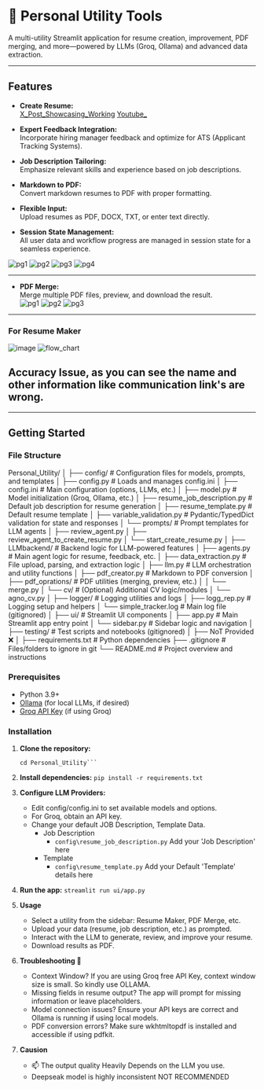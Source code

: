 # 🧰 Personal Utility Tools

A multi-utility Streamlit application for resume creation, improvement, PDF merging, and more—powered by LLMs (Groq, Ollama) and advanced data extraction.

---

## Features

- **Create Resume:**  
[X_Post_Showcasing_Working](https://x.com/i/status/1938668567987397080)
[Youtube_](https://www.youtube.com/watch?v=J79F2RcbWZg)

- **Expert Feedback Integration:**  
  Incorporate hiring manager feedback and optimize for ATS (Applicant Tracking Systems).

- **Job Description Tailoring:**  
  Emphasize relevant skills and experience based on job descriptions.

- **Markdown to PDF:**  
  Convert markdown resumes to PDF with proper formatting.

- **Flexible Input:**  
  Upload resumes as PDF, DOCX, TXT, or enter text directly.

- **Session State Management:**  
  All user data and workflow progress are managed in session state for a seamless experience.

![pg1](https://github.com/user-attachments/assets/b33a95b0-5b8b-49fa-9285-a48b4f062788)
![pg2](https://github.com/user-attachments/assets/b0ecad74-dd69-4b63-b709-36351985a60f)
![pg3](https://github.com/user-attachments/assets/0d2abb0f-2bae-49e3-b6a4-cb92f4007f80)
![pg4](https://github.com/user-attachments/assets/4719ce43-767b-440e-a1ef-9dcd454598d4)

---
- **PDF Merge:**  
  Merge multiple PDF files, preview, and download the result.  
![pg1](https://github.com/user-attachments/assets/8dc7656f-dfac-4369-b799-78a24f50d2e3)
![pg2](https://github.com/user-attachments/assets/06ff9ab9-e2f6-4718-adf5-22cb418bdf3b)
![pg3](https://github.com/user-attachments/assets/771a199b-7207-4cc3-8252-6c66248368bd)

---
### For Resume Maker

![image](https://github.com/user-attachments/assets/401e0a8f-32ae-4732-8e79-b11177806327)
![flow_chart](https://github.com/user-attachments/assets/17e043f9-c933-4c50-a623-9f9704b87c13)

## Accuracy Issue, as you can see the name and other information like communication link's are wrong.
---

## Getting Started

### File Structure
Personal_Utility/
│
├── config/                        # Configuration files for models, prompts, and templates
│   ├── config.py                  # Loads and manages config.ini
│   ├── config.ini                 # Main configuration (options, LLMs, etc.)
│   ├── model.py                   # Model initialization (Groq, Ollama, etc.)
│   ├── resume_job_description.py  # Default job description for resume generation
│   ├── resume_template.py         # Default resume template
│   ├── variable_validation.py     # Pydantic/TypedDict validation for state and responses
│   └── prompts/                   # Prompt templates for LLM agents
│       ├── review_agent.py
│       ├── review_agent_to_create_resume.py
│       └── start_create_resume.py
│
├── LLMbackend/                    # Backend logic for LLM-powered features
│   ├── agents.py                  # Main agent logic for resume, feedback, etc.
│   ├── data_extraction.py         # File upload, parsing, and extraction logic
│   ├── llm.py                     # LLM orchestration and utility functions
│   ├── pdf_creator.py             # Markdown to PDF conversion
│   ├── pdf_oprations/             # PDF utilities (merging, preview, etc.)
│   │   └── merge.py
│   └── cv/                        # (Optional) Additional CV logic/modules
│       └── agno_cv.py
│
├── logger/                        # Logging utilities and logs
│   ├── logg_rep.py                # Logging setup and helpers
│   └── simple_tracker.log         # Main log file (gitignored)
│
├── ui/                            # Streamlit UI components
│   ├── app.py                     # Main Streamlit app entry point
│   └── sidebar.py                 # Sidebar logic and navigation
│
├── testing/                       # Test scripts and notebooks (gitignored)
│   ├── NoT Provided ❌
│
├── requirements.txt               # Python dependencies
├── .gitignore                     # Files/folders to ignore in git
└── README.md                      # Project overview and instructions

### Prerequisites

- Python 3.9+
- [Ollama](https://ollama.com/) (for local LLMs, if desired)
- [Groq API Key](https://console.groq.com/keys) (if using Groq)

### Installation

1. **Clone the repository:**
   ```git clone https://github.com/yourusername/Personal_Utility.git
   cd Personal_Utility```

2. **Install dependencies:**
   ```pip install -r requirements.txt```

3. **Configure LLM Providers:**
    - Edit config/config.ini to set available models and options.
    - For Groq, obtain an API key.
    - Change your default JOB Description, Template Data.
        - Job Description
            - ```config\resume_job_description.py``` Add your 'Job Description' here
        - Template
            - ```config\resume_template.py``` Add your Default 'Template' details here

4. **Run the app:**
    ```streamlit run ui/app.py```

5. **Usage**
    - Select a utility from the sidebar: Resume Maker, PDF Merge, etc.
    - Upload your data (resume, job description, etc.) as prompted.
    - Interact with the LLM to generate, review, and improve your resume.
    - Download results as PDF.

6. **Troubleshooting 🚧**
    - Context Window?
        If you are using Groq free API Key, context window size is small. So kindly use OLLAMA.  
    - Missing fields in resume output?
        The app will prompt for missing information or leave placeholders.
    - Model connection issues?
        Ensure your API keys are correct and Ollama is running if using local models.
    - PDF conversion errors?
        Make sure wkhtmltopdf is installed and accessible if using pdfkit.

7. **Causion**
    - 📫 The output quality Heavily Depends on the LLM you use.
    - Deepseak model is highly inconsistent NOT RECOMMENDED